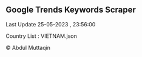 

## Google Trends Keywords Scraper 
 
Last Update 25-05-2023 , 23:56:00

Country List :
VIETNAM.json



© Abdul Muttaqin 
